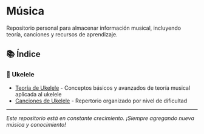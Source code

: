 # Música

Repositorio personal para almacenar información musical, incluyendo teoría, canciones y recursos de aprendizaje.

## 📚 Índice

### 🎸 Ukelele
- [Teoría de Ukelele](./ukelele/teoria.md) - Conceptos básicos y avanzados de teoría musical aplicada al ukelele
- [Canciones de Ukelele](./ukelele/canciones.md) - Repertorio organizado por nivel de dificultad

---

*Este repositorio está en constante crecimiento. ¡Siempre agregando nueva música y conocimiento!*
